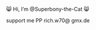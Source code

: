 😸  Hi, I’m @Superbony-the-Cat 😸

support me PP  rich.w70@ gmx.de

<!---
Superbony-the-Cat/Superbony-the-Cat is a ✨ special ✨ repository because its `README.md` (this file) appears on your GitHub profile.
You can click the Preview link to take a look at your changes.
--->
